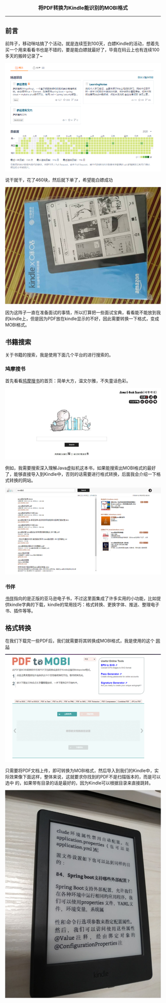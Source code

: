 ### <center>将PDF转换为Kindle能识别的MOBI格式
***
## 前言

前阵子，移动咪咕搞了个活动，就是连续签到100天，白嫖Kindle的活动，想着先买一个用来看看书也是不错的，要是能白嫖就最好了，毕竟在码云上也有连续100多天的搬砖记录了~

![image-20200626103137543](images/image-20200626103137543.png)

说干就干，花了460块，然后就下单了，希望能白嫖成功

![image-20200626103041017](images/image-20200626103041017.png)

因为这阵子一直在准备面试的事情，所以打算把一些面试宝典，看看能不能放到我的kindle上，但是因为PDF放在kindle显示的不好，因此需要转换一下格式，变成MOBI格式。

## 书籍搜索

关于书籍的搜索，我是使用下面几个平台的进行搜索的。

### 鸠摩搜书

首先看看[鸠摩搜书](https://www.jiumodiary.com/)的首页：简单大方，温文尔雅，不失童话色彩。

![image-20200626103450965](images/image-20200626103450965.png)

例如，我需要搜索深入理解Java虚拟机这本书，如果能搜索出MOBI格式的最好了，能够直接导入到Kindle中，否则的话需要进行格式转换，后面我会介绍一下格式转换的网站。

![image-20200626104332405](images/image-20200626104332405.png)

### 书伴

[书伴](https://bookfere.com/)指向的是正版的亚马逊电子书，不过这里面集成了许多实用的小功能，比如提供kindle字典的下载，kindle的常用技巧：格式转换、更换字体、推送、整理电子书、插件等等。

## 格式转换

在我们下载完一些PDF后，我们就需要将其转换成MOBI格式，我是使用的这个 [网站](https://pdf2mobi.com/zh/)

![image-20200626104012320](images/image-20200626104012320.png)

只需要将PDF文档上传，即可转换为MOBI格式，然后导入到我们的Kindle中，实际效果像下面这样，整体来说，这就要求你找到的PDF不是扫描版本的，而是可以选中 的，如果带有目录的话是最好的，因为Kindle可以根据目录来直接跳转。

![image-20200626104131716](images/image-20200626104131716.png)


